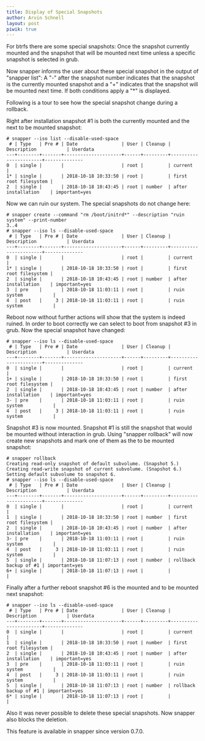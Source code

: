 ```yaml
---
title: Display of Special Snapshots
author: Arvin Schnell
layout: post
piwik: true
---
```


For btrfs there are some special snapshots: Once the snapshot
currently mounted and the snapshot that will be mounted next time
unless a specific snapshot is selected in grub.

Now snapper informs the user about these special snapshot in the
output of "snapper list": A "-" after the snapshot number indicates
that the snapshot is the currently mounted snapshot and a "+"
indicates that the snapshot will be mounted next time. If both
conditions apply a "*" is displayed.

Following is a tour to see how the special snapshot change during a
rollback.

Right after installation snapshot #1 is both the currently mounted and
the next to be mounted snapshot:

~~~
# snapper --iso list --disable-used-space
 # | Type   | Pre # | Date                | User | Cleanup | Description           | Userdata     
---+--------+-------+---------------------+------+---------+-----------------------+--------------
0  | single |       |                     | root |         | current               |              
1* | single |       | 2018-10-18 10:33:50 | root |         | first root filesystem |              
2  | single |       | 2018-10-18 10:43:45 | root | number  | after installation    | important=yes
~~~

Now we can ruin our system. The special snapshots do not change here:

~~~
# snapper create --command "rm /boot/initrd*" --description "ruin system" --print-number
3..4
# snapper --iso ls --disable-used-space
 # | Type   | Pre # | Date                | User | Cleanup | Description           | Userdata     
---+--------+-------+---------------------+------+---------+-----------------------+--------------
0  | single |       |                     | root |         | current               |              
1* | single |       | 2018-10-18 10:33:50 | root |         | first root filesystem |              
2  | single |       | 2018-10-18 10:43:45 | root | number  | after installation    | important=yes
3  | pre    |       | 2018-10-18 11:03:11 | root |         | ruin system           |              
4  | post   |     3 | 2018-10-18 11:03:11 | root |         | ruin system           |              
~~~

Reboot now without further actions will show that the system is indeed
ruined. In order to boot correctly we can select to boot from snapshot
#3 in grub. Now the special snapshot have changed:

~~~
# snapper --iso ls --disable-used-space
 # | Type   | Pre # | Date                | User | Cleanup | Description           | Userdata     
---+--------+-------+---------------------+------+---------+-----------------------+--------------
0  | single |       |                     | root |         | current               |              
1+ | single |       | 2018-10-18 10:33:50 | root |         | first root filesystem |              
2  | single |       | 2018-10-18 10:43:45 | root | number  | after installation    | important=yes
3- | pre    |       | 2018-10-18 11:03:11 | root |         | ruin system           |              
4  | post   |     3 | 2018-10-18 11:03:11 | root |         | ruin system           |              
~~~

Snapshot #3 is now mounted. Snapshot #1 is still the snapshot that
would be mounted without interaction in grub. Using "snapper rollback"
will now create new snapshots and mark one of them as the to be
mounted snapshot:

~~~
# snapper rollback
Creating read-only snapshot of default subvolume. (Snapshot 5.)
Creating read-write snapshot of current subvolume. (Snapshot 6.)
Setting default subvolume to snapshot 6.
# snapper --iso ls --disable-used-space
 # | Type   | Pre # | Date                | User | Cleanup | Description           | Userdata     
---+--------+-------+---------------------+------+---------+-----------------------+--------------
0  | single |       |                     | root |         | current               |              
1  | single |       | 2018-10-18 10:33:50 | root | number  | first root filesystem |              
2  | single |       | 2018-10-18 10:43:45 | root | number  | after installation    | important=yes
3- | pre    |       | 2018-10-18 11:03:11 | root |         | ruin system           |              
4  | post   |     3 | 2018-10-18 11:03:11 | root |         | ruin system           |              
5  | single |       | 2018-10-18 11:07:13 | root | number  | rollback backup of #1 | important=yes
6+ | single |       | 2018-10-18 11:07:13 | root |         |                       |              
~~~

Finally after a further reboot snapshot #6 is the mounted and to be
mounted next snapshot:

~~~
# snapper --iso ls --disable-used-space
 # | Type   | Pre # | Date                | User | Cleanup | Description           | Userdata     
---+--------+-------+---------------------+------+---------+-----------------------+--------------
0  | single |       |                     | root |         | current               |              
1  | single |       | 2018-10-18 10:33:50 | root | number  | first root filesystem |              
2  | single |       | 2018-10-18 10:43:45 | root | number  | after installation    | important=yes
3  | pre    |       | 2018-10-18 11:03:11 | root |         | ruin system           |              
4  | post   |     3 | 2018-10-18 11:03:11 | root |         | ruin system           |              
5  | single |       | 2018-10-18 11:07:13 | root | number  | rollback backup of #1 | important=yes
6* | single |       | 2018-10-18 11:07:13 | root |         |                       |              
~~~

Also it was never possible to delete these special snapshots. Now snapper
also blocks the deletion.

This feature is available in snapper since version 0.7.0.
